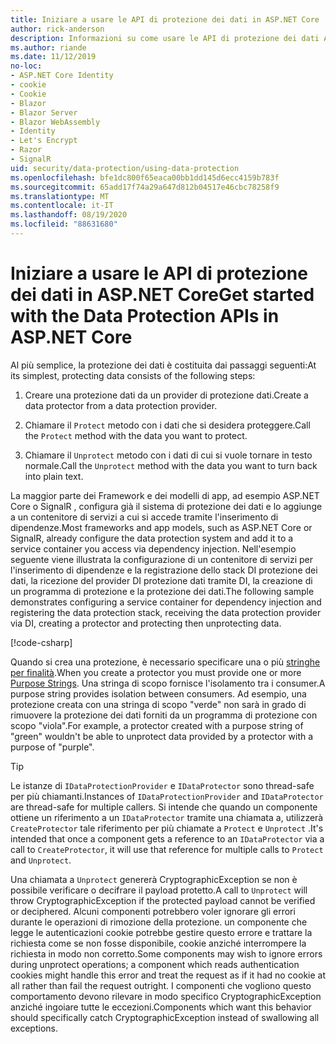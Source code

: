 ```yaml
---
title: Iniziare a usare le API di protezione dei dati in ASP.NET Core
author: rick-anderson
description: Informazioni su come usare le API di protezione dei dati ASP.NET Core per la protezione e la rimozione della protezione dei dati in un'app.
ms.author: riande
ms.date: 11/12/2019
no-loc:
- ASP.NET Core Identity
- cookie
- Cookie
- Blazor
- Blazor Server
- Blazor WebAssembly
- Identity
- Let's Encrypt
- Razor
- SignalR
uid: security/data-protection/using-data-protection
ms.openlocfilehash: bfe1dc800f65eaca00bb1dd145d6ecc4159b783f
ms.sourcegitcommit: 65add17f74a29a647d812b04517e46cbc78258f9
ms.translationtype: MT
ms.contentlocale: it-IT
ms.lasthandoff: 08/19/2020
ms.locfileid: "88631680"
---
```

# <a name="get-started-with-the-data-protection-apis-in-aspnet-core"></a><span data-ttu-id="1e060-103">Iniziare a usare le API di protezione dei dati in ASP.NET Core</span><span class="sxs-lookup"><span data-stu-id="1e060-103">Get started with the Data Protection APIs in ASP.NET Core</span></span>

<a name="security-data-protection-getting-started"></a>

<span data-ttu-id="1e060-104">Al più semplice, la protezione dei dati è costituita dai passaggi seguenti:</span><span class="sxs-lookup"><span data-stu-id="1e060-104">At its simplest, protecting data consists of the following steps:</span></span>

1. <span data-ttu-id="1e060-105">Creare una protezione dati da un provider di protezione dati.</span><span class="sxs-lookup"><span data-stu-id="1e060-105">Create a data protector from a data protection provider.</span></span>

2. <span data-ttu-id="1e060-106">Chiamare il `Protect` metodo con i dati che si desidera proteggere.</span><span class="sxs-lookup"><span data-stu-id="1e060-106">Call the `Protect` method with the data you want to protect.</span></span>

3. <span data-ttu-id="1e060-107">Chiamare il `Unprotect` metodo con i dati di cui si vuole tornare in testo normale.</span><span class="sxs-lookup"><span data-stu-id="1e060-107">Call the `Unprotect` method with the data you want to turn back into plain text.</span></span>

<span data-ttu-id="1e060-108">La maggior parte dei Framework e dei modelli di app, ad esempio ASP.NET Core o SignalR , configura già il sistema di protezione dei dati e lo aggiunge a un contenitore di servizi a cui si accede tramite l'inserimento di dipendenze.</span><span class="sxs-lookup"><span data-stu-id="1e060-108">Most frameworks and app models, such as ASP.NET Core or SignalR, already configure the data protection system and add it to a service container you access via dependency injection.</span></span> <span data-ttu-id="1e060-109">Nell'esempio seguente viene illustrata la configurazione di un contenitore di servizi per l'inserimento di dipendenze e la registrazione dello stack DI protezione dei dati, la ricezione del provider DI protezione dati tramite DI, la creazione di un programma di protezione e la protezione dei dati.</span><span class="sxs-lookup"><span data-stu-id="1e060-109">The following sample demonstrates configuring a service container for dependency injection and registering the data protection stack, receiving the data protection provider via DI, creating a protector and protecting then unprotecting data.</span></span>

[!code-csharp[](../../security/data-protection/using-data-protection/samples/protectunprotect.cs?highlight=26,34,35,36,37,38,39,40)]

<span data-ttu-id="1e060-110">Quando si crea una protezione, è necessario specificare una o più [stringhe per finalità](xref:security/data-protection/consumer-apis/purpose-strings).</span><span class="sxs-lookup"><span data-stu-id="1e060-110">When you create a protector you must provide one or more [Purpose Strings](xref:security/data-protection/consumer-apis/purpose-strings).</span></span> <span data-ttu-id="1e060-111">Una stringa di scopo fornisce l'isolamento tra i consumer.</span><span class="sxs-lookup"><span data-stu-id="1e060-111">A purpose string provides isolation between consumers.</span></span> <span data-ttu-id="1e060-112">Ad esempio, una protezione creata con una stringa di scopo "verde" non sarà in grado di rimuovere la protezione dei dati forniti da un programma di protezione con scopo "viola".</span><span class="sxs-lookup"><span data-stu-id="1e060-112">For example, a protector created with a purpose string of "green" wouldn't be able to unprotect data provided by a protector with a purpose of "purple".</span></span>

>[!TIP]
> <span data-ttu-id="1e060-113">Le istanze di `IDataProtectionProvider` e `IDataProtector` sono thread-safe per più chiamanti.</span><span class="sxs-lookup"><span data-stu-id="1e060-113">Instances of `IDataProtectionProvider` and `IDataProtector` are thread-safe for multiple callers.</span></span> <span data-ttu-id="1e060-114">Si intende che quando un componente ottiene un riferimento a un `IDataProtector` tramite una chiamata a, utilizzerà `CreateProtector` tale riferimento per più chiamate a `Protect` e `Unprotect` .</span><span class="sxs-lookup"><span data-stu-id="1e060-114">It's intended that once a component gets a reference to an `IDataProtector` via a call to `CreateProtector`, it will use that reference for multiple calls to `Protect` and `Unprotect`.</span></span>
>
><span data-ttu-id="1e060-115">Una chiamata a `Unprotect` genererà CryptographicException se non è possibile verificare o decifrare il payload protetto.</span><span class="sxs-lookup"><span data-stu-id="1e060-115">A call to `Unprotect` will throw CryptographicException if the protected payload cannot be verified or deciphered.</span></span> <span data-ttu-id="1e060-116">Alcuni componenti potrebbero voler ignorare gli errori durante le operazioni di rimozione della protezione. un componente che legge le autenticazioni cookie potrebbe gestire questo errore e trattare la richiesta come se non fosse disponibile, cookie anziché interrompere la richiesta in modo non corretto.</span><span class="sxs-lookup"><span data-stu-id="1e060-116">Some components may wish to ignore errors during unprotect operations; a component which reads authentication cookies might handle this error and treat the request as if it had no cookie at all rather than fail the request outright.</span></span> <span data-ttu-id="1e060-117">I componenti che vogliono questo comportamento devono rilevare in modo specifico CryptographicException anziché ingoiare tutte le eccezioni.</span><span class="sxs-lookup"><span data-stu-id="1e060-117">Components which want this behavior should specifically catch CryptographicException instead of swallowing all exceptions.</span></span>
